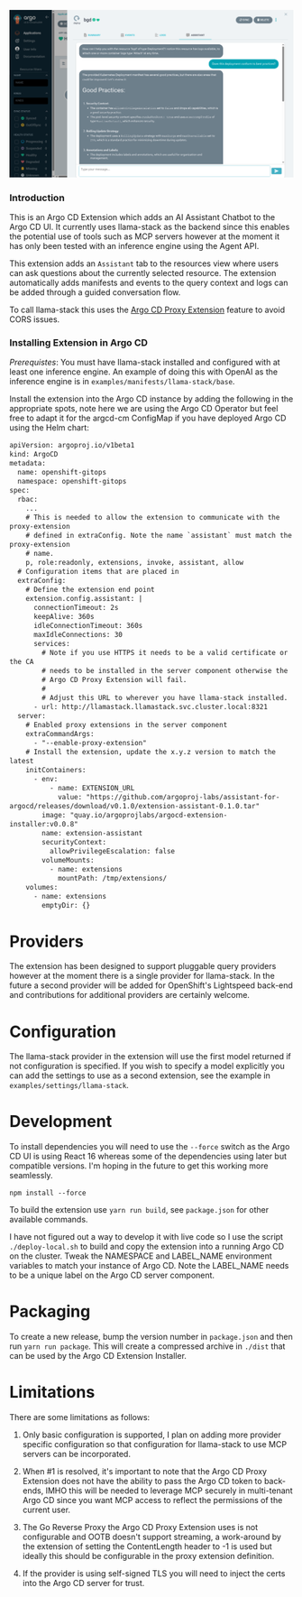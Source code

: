 ![alt text](https://raw.githubusercontent.com/argoproj-labs/assistant-for-argocd/main/docs/img/assistant.png)

### Introduction

This is an Argo CD Extension which adds an AI Assistant Chatbot to the Argo CD UI. It currently uses llama-stack
as the backend since this enables the potential use of tools such as MCP servers however at the moment it has only
been tested with an inference engine using the Agent API.

This extension adds an `Assistant` tab to the resources view where users can ask questions about the currently
selected resource. The extension automatically adds manifests and events to the query context and logs can be added
through a guided conversation flow.

To call llama-stack this uses the [Argo CD Proxy Extension](https://argo-cd.readthedocs.io/en/stable/developer-guide/extensions/proxy-extensions)
feature to avoid CORS issues.

### Installing Extension in Argo CD

*Prerequistes*: You must have llama-stack installed and configured with at least one inference engine. An example of doing
this with OpenAI as the inference engine is in `examples/manifests/llama-stack/base`.

Install the extension into the Argo CD instance by adding the following in the appropriate spots, note here we are using
the Argo CD Operator but feel free to adapt it for the argcd-cm ConfigMap if you have deployed Argo CD using the Helm chart:

```
apiVersion: argoproj.io/v1beta1
kind: ArgoCD
metadata:
  name: openshift-gitops
  namespace: openshift-gitops
spec:
  rbac:
    ...
    # This is needed to allow the extension to communicate with the proxy-extension
    # defined in extraConfig. Note the name `assistant` must match the proxy-extension
    # name.
    p, role:readonly, extensions, invoke, assistant, allow
  # Configuration items that are placed in
  extraConfig:
    # Define the extension end point
    extension.config.assistant: |
      connectionTimeout: 2s
      keepAlive: 360s
      idleConnectionTimeout: 360s
      maxIdleConnections: 30
      services:
        # Note if you use HTTPS it needs to be a valid certificate or the CA
        # needs to be installed in the server component otherwise the
        # Argo CD Proxy Extension will fail.
        #
        # Adjust this URL to wherever you have llama-stack installed.
      - url: http://llamastack.llamastack.svc.cluster.local:8321
  server:
    # Enabled proxy extensions in the server component
    extraCommandArgs:
      - "--enable-proxy-extension"
    # Install the extension, update the x.y.z version to match the latest
    initContainers:
      - env:
          - name: EXTENSION_URL
            value: "https://github.com/argoproj-labs/assistant-for-argocd/releases/download/v0.1.0/extension-assistant-0.1.0.tar"
        image: "quay.io/argoprojlabs/argocd-extension-installer:v0.0.8"
        name: extension-assistant
        securityContext:
          allowPrivilegeEscalation: false
        volumeMounts:
          - name: extensions
            mountPath: /tmp/extensions/
    volumes:
      - name: extensions
        emptyDir: {}
```

# Providers

The extension has been designed to support pluggable query providers however at the moment there is a single
provider for llama-stack. In the future a second provider will be added for OpenShift's Lightspeed back-end
and contributions for additional providers are certainly welcome.

# Configuration

The llama-stack provider in the extension will use the first model returned if not configuration is specified.
If you wish to specify a model explicitly you can add the settings to use as a second extension, see the example
in `examples/settings/llama-stack`.

# Development

To install dependencies you will need to use the `--force` switch as the Argo CD UI is using React 16 whereas
some of the dependencies using later but compatible versions. I'm hoping in the future to get this working
more seamlessly.

```
npm install --force
```

To build the extension use `yarn run build`, see `package.json` for other available commands.

I have not figured out a way to develop it with live code so I use the script `./deploy-local.sh` to build and copy the extension into
a running Argo CD on the cluster. Tweak the NAMESPACE and LABEL_NAME environment variables to match your instance of Argo CD. Note
the LABEL_NAME needs to be a unique label on the Argo CD server component.

# Packaging

To create a new release, bump the version number in `package.json` and then run `yarn run package`. This will create
a compressed archive in `./dist` that can be used by the Argo CD Extension Installer.

# Limitations

There are some limitations as follows:

1. Only basic configuration is supported, I plan on adding more provider specific configuration so that configuration for
llama-stack to use MCP servers can be incorporated.

2. When #1 is resolved, it's important to note that the Argo CD Proxy Extension does not have
the ability to pass the Argo CD token to back-ends, IMHO this will be needed to leverage MCP
securely in multi-tenant Argo CD since you want MCP access to reflect the permissions of the current user.

3. The Go Reverse Proxy the Argo CD Proxy Extension uses is not configurable and OOTB doesn't support
streaming, a work-around by the extension of setting the ContentLength header to
-1 is used but ideally this should be configurable in the proxy extension definition.

4. If the provider is using self-signed TLS you will need to inject the certs into the Argo CD server for trust.

